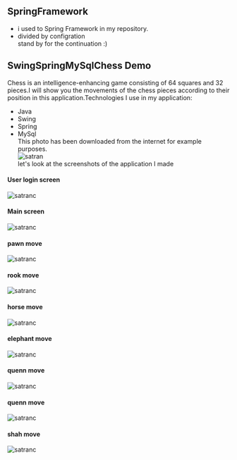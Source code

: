 ## SpringFramework 
- i used to Spring Framework in my repository.  
- divided by configration   
stand by for the continuation :)
## SwingSpringMySqlChess Demo
Chess is an intelligence-enhancing game consisting of 64 squares and 32 pieces.I will show you the movements of the chess pieces according to their position in this application.Technologies I use in my application:  
- Java
- Swing
- Spring 
- MySql   
This photo has been downloaded from the internet for example purposes.  
![satran](https://github.com/omerulusoy41/SpringIOC-DI/blob/main/ScreenShoots/satrancnasiloynanir7.jpg?raw=true)    
let's look at the screenshots of the application I made  
#### User login screen  
![satranc](https://github.com/omerulusoy41/SpringIOC-DI/blob/main/ScreenShoots/Ekran%20G%C3%B6r%C3%BCnt%C3%BCs%C3%BC%20(12).png?raw=true)  
#### Main screen  
![satranc](https://github.com/omerulusoy41/SpringIOC-DI/blob/main/ScreenShoots/Ekran%20G%C3%B6r%C3%BCnt%C3%BCs%C3%BC%20(13).png?raw=true)  
#### pawn move  
![satranc](https://github.com/omerulusoy41/SpringIOC-DI/blob/main/ScreenShoots/Ekran%20G%C3%B6r%C3%BCnt%C3%BCs%C3%BC%20(14).png?raw=true)  
#### rook move  
![satranc](https://github.com/omerulusoy41/SpringIOC-DI/blob/main/ScreenShoots/Ekran%20G%C3%B6r%C3%BCnt%C3%BCs%C3%BC%20(15).png?raw=true)  
#### horse move  
![satranc](https://github.com/omerulusoy41/SpringIOC-DI/blob/main/ScreenShoots/Ekran%20G%C3%B6r%C3%BCnt%C3%BCs%C3%BC%20(16).png?raw=true)  
#### elephant move  
![satranc](https://github.com/omerulusoy41/SpringIOC-DI/blob/main/ScreenShoots/Ekran%20G%C3%B6r%C3%BCnt%C3%BCs%C3%BC%20(17).png?raw=true)  
#### quenn move  
![satranc](https://github.com/omerulusoy41/SpringIOC-DI/blob/main/ScreenShoots/Ekran%20G%C3%B6r%C3%BCnt%C3%BCs%C3%BC%20(18).png?raw=true)  
#### quenn move  
![satranc](https://github.com/omerulusoy41/SpringIOC-DI/blob/main/ScreenShoots/Ekran%20G%C3%B6r%C3%BCnt%C3%BCs%C3%BC%20(19).png?raw=true)  
#### shah move  
![satranc](https://github.com/omerulusoy41/SpringIOC-DI/blob/main/ScreenShoots/Ekran%20G%C3%B6r%C3%BCnt%C3%BCs%C3%BC%20(20).png?raw=true)  


